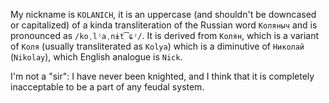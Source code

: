 My nickname is `KOLANICH`, it is an uppercase (and shouldn't be downcased or capitalized) of a kinda transliteration of the Russian word `Коляныч` and is pronounced as `/koˌlʲaˌnɨt͡ɕʲ/`. It is derived from `Колян`, which is a variant of `Коля` (usually transliterated as `Kolya`) which is a diminutive of `Николай` (`Nikolay`), which English analogue is `Nick`.

I'm not a "sir": I have never been knighted, and I think that it is completely inacceptable to be a part of any feudal system.
